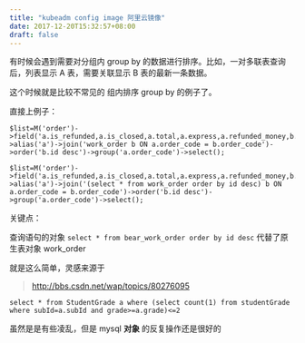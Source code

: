 ```yaml
---
title: "kubeadm config image 阿里云镜像"
date: 2017-12-20T15:32:57+08:00
draft: false
---
```


有时候会遇到需要对分组内 group by 的数据进行排序。比如，一对多联表查询后，列表显示 A 表，需要关联显示 B 表的最新一条数据。

这个时候就是比较不常见的 组内排序 group by 的例子了。
<!--more-->

直接上例子：

```
$list=M('order')->field('a.is_refunded,a.is_closed,a.total,a.express,a.refunded_money,b.*')->alias('a')->join('work_order b ON a.order_code = b.order_code')->order('b.id desc')->group('a.order_code')->select();
```
```
$list=M('order')->field('a.is_refunded,a.is_closed,a.total,a.express,a.refunded_money,b.*')->alias('a')->join('(select * from work_order order by id desc) b ON a.order_code = b.order_code')->order('b.id desc')->group('a.order_code')->select();
```
关键点：

查询语句的对象 ```select * from bear_work_order order by id desc``` 代替了原生表对象 work_order

就是这么简单，灵感来源于 
>http://bbs.csdn.net/wap/topics/80276095

```select * from StudentGrade a where (select count(1) from studentGrade where subId=a.subId and grade>=a.grade)<=2```

虽然是是有些凌乱，但是 mysql **对象** 的反复操作还是很好的


